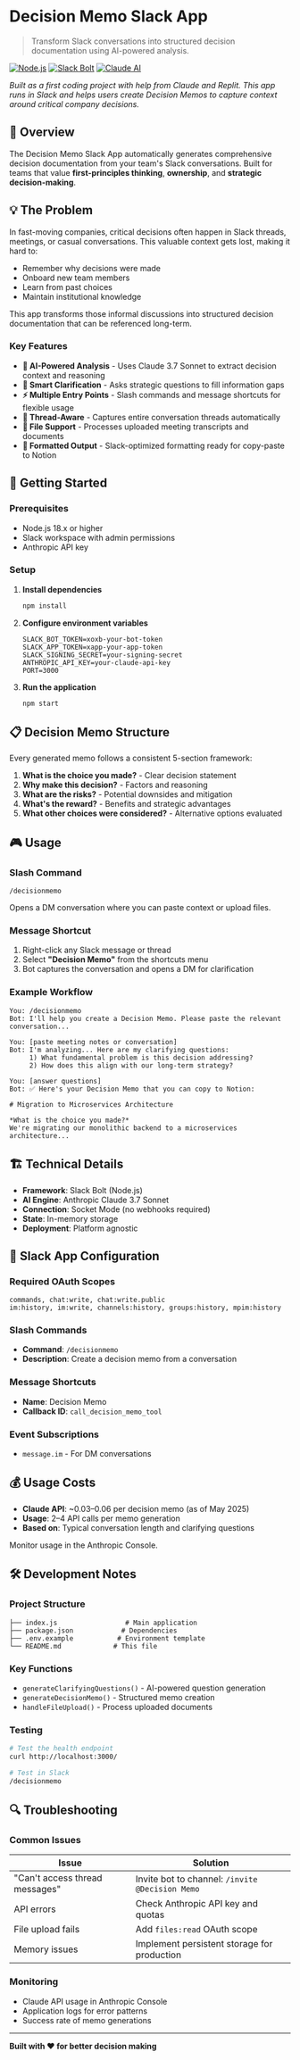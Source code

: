 # Decision Memo Slack App

> Transform Slack conversations into structured decision documentation using AI-powered analysis.

[![Node.js](https://img.shields.io/badge/Node.js-18.x-green.svg)](https://nodejs.org/)
[![Slack Bolt](https://img.shields.io/badge/Slack-Bolt_Framework-4A154B.svg)](https://slack.dev/bolt-js/)
[![Claude AI](https://img.shields.io/badge/AI-Claude_3.7_Sonnet-orange.svg)](https://anthropic.com)

*Built as a first coding project with help from Claude and Replit. This app runs in Slack and helps users create Decision Memos to capture context around critical company decisions.*

## 🎯 Overview

The Decision Memo Slack App automatically generates comprehensive decision documentation from your team's Slack conversations. Built for teams that value **first-principles thinking**, **ownership**, and **strategic decision-making**.

## 💡 The Problem

In fast-moving companies, critical decisions often happen in Slack threads, meetings, or casual conversations. This valuable context gets lost, making it hard to:
- Remember why decisions were made
- Onboard new team members  
- Learn from past choices
- Maintain institutional knowledge

This app transforms those informal discussions into structured decision documentation that can be referenced long-term.

### Key Features

- **📝 AI-Powered Analysis** - Uses Claude 3.7 Sonnet to extract decision context and reasoning
- **🤖 Smart Clarification** - Asks strategic questions to fill information gaps
- **⚡ Multiple Entry Points** - Slash commands and message shortcuts for flexible usage
- **🧵 Thread-Aware** - Captures entire conversation threads automatically
- **📁 File Support** - Processes uploaded meeting transcripts and documents
- **🎨 Formatted Output** - Slack-optimized formatting ready for copy-paste to Notion

## 🚀 Getting Started

### Prerequisites

- Node.js 18.x or higher
- Slack workspace with admin permissions
- Anthropic API key

### Setup

1. **Install dependencies**
   ```bash
   npm install
   ```

2. **Configure environment variables**
   ```env
   SLACK_BOT_TOKEN=xoxb-your-bot-token
   SLACK_APP_TOKEN=xapp-your-app-token
   SLACK_SIGNING_SECRET=your-signing-secret
   ANTHROPIC_API_KEY=your-claude-api-key
   PORT=3000
   ```

3. **Run the application**
   ```bash
   npm start
   ```

## 📋 Decision Memo Structure

Every generated memo follows a consistent 5-section framework:

1. **What is the choice you made?** - Clear decision statement
2. **Why make this decision?** - Factors and reasoning
3. **What are the risks?** - Potential downsides and mitigation
4. **What's the reward?** - Benefits and strategic advantages  
5. **What other choices were considered?** - Alternative options evaluated

## 🎮 Usage

### Slash Command
```
/decisionmemo
```
Opens a DM conversation where you can paste context or upload files.

### Message Shortcut
1. Right-click any Slack message or thread
2. Select **"Decision Memo"** from the shortcuts menu
3. Bot captures the conversation and opens a DM for clarification

### Example Workflow
```
You: /decisionmemo
Bot: I'll help you create a Decision Memo. Please paste the relevant conversation...

You: [paste meeting notes or conversation]
Bot: I'm analyzing... Here are my clarifying questions:
     1) What fundamental problem is this decision addressing?
     2) How does this align with our long-term strategy?

You: [answer questions]
Bot: ✅ Here's your Decision Memo that you can copy to Notion:

# Migration to Microservices Architecture

*What is the choice you made?*
We're migrating our monolithic backend to a microservices architecture...
```

## 🏗️ Technical Details

- **Framework**: Slack Bolt (Node.js)
- **AI Engine**: Anthropic Claude 3.7 Sonnet
- **Connection**: Socket Mode (no webhooks required)
- **State**: In-memory storage
- **Deployment**: Platform agnostic

## 🔧 Slack App Configuration

### Required OAuth Scopes
```
commands, chat:write, chat:write.public
im:history, im:write, channels:history, groups:history, mpim:history
```

### Slash Commands
- **Command**: `/decisionmemo`
- **Description**: Create a decision memo from a conversation

### Message Shortcuts
- **Name**: Decision Memo
- **Callback ID**: `call_decision_memo_tool`

### Event Subscriptions
- `message.im` - For DM conversations

## 💰 Usage Costs

- **Claude API**: ~$0.03–$0.06 per decision memo (as of May 2025)
- **Usage**: 2–4 API calls per memo generation
- **Based on**: Typical conversation length and clarifying questions

Monitor usage in the Anthropic Console.

## 🛠️ Development Notes

### Project Structure
```
├── index.js                 # Main application
├── package.json            # Dependencies
├── .env.example           # Environment template
└── README.md             # This file
```

### Key Functions
- `generateClarifyingQuestions()` - AI-powered question generation
- `generateDecisionMemo()` - Structured memo creation
- `handleFileUpload()` - Process uploaded documents

### Testing
```bash
# Test the health endpoint
curl http://localhost:3000/

# Test in Slack
/decisionmemo
```

## 🔍 Troubleshooting

### Common Issues

| Issue | Solution |
|-------|----------|
| "Can't access thread messages" | Invite bot to channel: `/invite @Decision Memo` |
| API errors | Check Anthropic API key and quotas |
| File upload fails | Add `files:read` OAuth scope |
| Memory issues | Implement persistent storage for production |

### Monitoring
- Claude API usage in Anthropic Console
- Application logs for error patterns
- Success rate of memo generations



---

**Built with ❤️ for better decision making**
